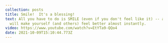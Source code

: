 ```yaml
---
collection: posts
title: Smile!  It's a blessing!
text: All you have to do is SMILE (even if you don't feel like it) -- and you
  will make yourself (and others) feel better almost instantly.
video: https://www.youtube.com/watch?v=EtYTa9-QQo4
date: 2021-10-09T15:10:44.773Z
---
```

